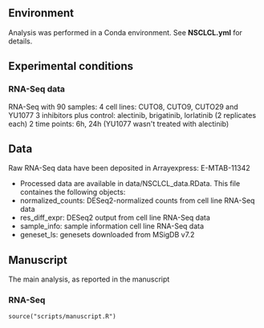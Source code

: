 ## Environment

Analysis was performed in a Conda environment. See **NSCLCL.yml** for details.

## Experimental conditions

### RNA-Seq data

RNA-Seq with 90 samples:
  4 cell lines: CUTO8, CUTO9, CUTO29 and YU1077
3 inhibitors plus control: alectinib, brigatinib, lorlatinib (2 replicates each)
2 time points: 6h, 24h
(YU1077 wasn't treated with alectinib)

## Data
Raw RNA-Seq data have been deposited in Arrayexpress: E-MTAB-11342

* Processed data are available in data/NSCLCL_data.RData. This file containes the following objects:
* normalized_counts: DESeq2-normalized counts from cell line RNA-Seq data
* res_diff_expr: DESeq2 output from cell line RNA-Seq data
* sample_info: sample information cell line RNA-Seq data
* geneset_ls: genesets downloaded from MSigDB v7.2

## Manuscript
The main analysis, as reported in the manuscript

### RNA-Seq 
```{r}
source("scripts/manuscript.R")
```

